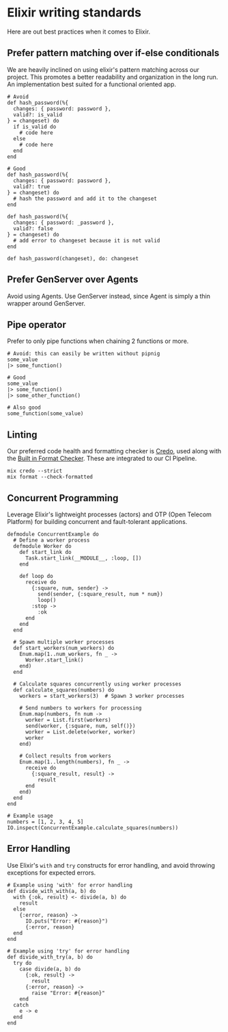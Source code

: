 # Elixir writing standards
Here are out best practices when it comes to Elixir.

## Prefer pattern matching over if-else conditionals

We are heavily inclined on using elixir's pattern matching across our project. This promotes a better readability and organization in the long run. An implementation best suited for a functional oriented app.
```
# Avoid
def hash_password(%{
  changes: { password: password },
  valid?: is_valid
} = changeset) do
  if is_valid do
    # code here
  else 
    # code here
  end
end
```

```
# Good
def hash_password(%{
  changes: { password: password },
  valid?: true
} = changeset) do
  # hash the password and add it to the changeset
end

def hash_password(%{
  changes: { password: _password },
  valid?: false
} = changeset) do
  # add error to changeset because it is not valid
end

def hash_password(changeset), do: changeset
```

## Prefer GenServer over Agents

Avoid using Agents. Use GenServer instead, since Agent is simply a thin wrapper around GenServer.

## Pipe operator
Prefer to only pipe functions when chaining 2 functions or more.

```
# Avoid: this can easily be written without pipnig
some_value
|> some_function()
```

```
# Good
some_value
|> some_function()
|> some_other_function()
```

```
# Also good
some_function(some_value)
```

## Linting
Our preferred code health and formatting checker is <a href="https://github.com/rrrene/credo" target="_blank"  rel="nofollow">Credo</a>, used along with the <a href="https://hexdocs.pm/mix/main/Mix.Tasks.Format.html" target="_blank" rel="nofollow">Built in Format Checker</a>. These are integrated to our CI Pipeline.

```
mix credo --strict
mix format --check-formatted
```

## Concurrent Programming
Leverage Elixir's lightweight processes (actors) and OTP (Open Telecom Platform) for building concurrent and fault-tolerant applications.
```
defmodule ConcurrentExample do
  # Define a worker process
  defmodule Worker do
    def start_link do
      Task.start_link(__MODULE__, :loop, [])
    end

    def loop do
      receive do
        {:square, num, sender} ->
          send(sender, {:square_result, num * num})
          loop()
        :stop ->
          :ok
      end
    end
  end

  # Spawn multiple worker processes
  def start_workers(num_workers) do
    Enum.map(1..num_workers, fn _ ->
      Worker.start_link()
    end)
  end

  # Calculate squares concurrently using worker processes
  def calculate_squares(numbers) do
    workers = start_workers(3)  # Spawn 3 worker processes

    # Send numbers to workers for processing
    Enum.map(numbers, fn num ->
      worker = List.first(workers)
      send(worker, {:square, num, self()})
      worker = List.delete(worker, worker)
      worker
    end)

    # Collect results from workers
    Enum.map(1..length(numbers), fn _ ->
      receive do
        {:square_result, result} ->
          result
      end
    end)
  end
end

# Example usage
numbers = [1, 2, 3, 4, 5]
IO.inspect(ConcurrentExample.calculate_squares(numbers))
```

## Error Handling
Use Elixir's `with` and `try` constructs for error handling, and avoid throwing exceptions for expected errors.

```
# Example using 'with' for error handling
def divide_with_with(a, b) do
  with {:ok, result} <- divide(a, b) do
    result
  else
    {:error, reason} ->
      IO.puts("Error: #{reason}")
      {:error, reason}
  end
end
```
```
# Example using 'try' for error handling
def divide_with_try(a, b) do
  try do
    case divide(a, b) do
      {:ok, result} ->
        result
      {:error, reason} ->
        raise "Error: #{reason}"
    end
  catch
    e -> e
  end
end
```